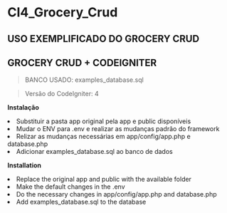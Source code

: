 # CI4_Grocery_Crud
## USO EXEMPLIFICADO DO GROCERY CRUD 
## GROCERY CRUD + CODEIGNITER

>BANCO USADO: examples_database.sql

>Versão do CodeIgniter: 4

**Instalação**
<li>Substituir a pasta app original pela app e public disponíveis  </li>
<li>Mudar o ENV para .env e realizar as mudanças padrão do framework </li>
<li>Relizar as mudanças necessárias em app/config/app.php e database.php
<li>Adicionar examples_database.sql ao banco de dados

  **Installation**
<li>Replace the original app and public with the available folder</li>
<li>Make the default changes in the .env</li>
<li>Do the necessary changes in app/config/app.php and database.php
<li>Add examples_database.sql to the database
